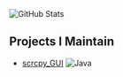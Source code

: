 <picture>
  <source
    srcset="https://github-readme-stats.vercel.app/api?username=opelooo&show_icons=true&theme=dark&hide_border=true"
    media="(prefers-color-scheme: dark)"
  />
  <source
    srcset="https://github-readme-stats.vercel.app/api?username=opelooo&show_icons=true"
    media="(prefers-color-scheme: light), (prefers-color-scheme: no-preference)"
  />
  <img src="https://github-readme-stats.vercel.app/api?username=opelooo&show_icons=true" alt="GitHub Stats" />
</picture>

## Projects I Maintain
- [scrcpy_GUI](https://github.com/opelooo/scrcpy_GUI) 
  ![Java](https://img.shields.io/badge/Java-45b8d8?style=flat-square&logo=openjdk&logoColor=white)
